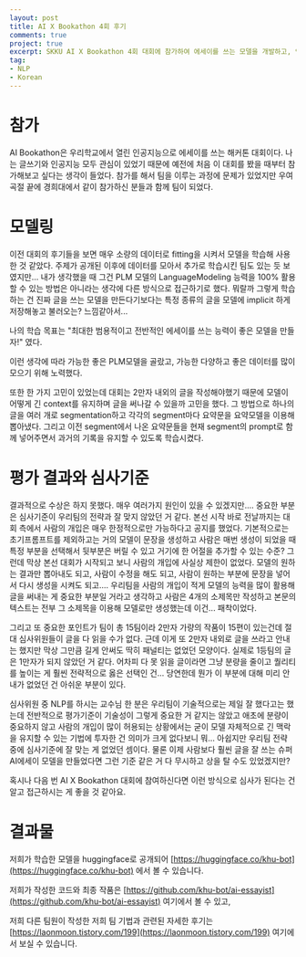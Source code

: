 ```yaml
---
layout: post
title: AI X Bookathon 4회 후기
comments: true
project: true
excerpt: SKKU AI X Bookathon 4회 대회에 참가하여 에세이를 쓰는 모델을 개발하고, 인공지능을 이용해 글을 작성하였습니다. 코드나 학습한 모델 등의 결과물은 공개되어 있습니다.
tag:
- NLP
- Korean
---
```


# 참가

AI Bookathon은 우리학교에서 열린 인공지능으로 에세이를 쓰는 해커톤 대회이다.
나는 글쓰기와 인공지능 모두 관심이 있었기 때문에 예전에 처음 이 대회를 봤을 때부터 참가해보고 싶다는 생각이 들었다.
참가를 해서 팀을 이루는 과정에 문제가 있었지만 우여곡절 끝에 경희대에서 같이 참가하신 분들과 함께 팀이 되었다.

# 모델링

이전 대회의 후기들을 보면 매우 소량의 데이터로 fitting을 시켜서 모델을 학습해 사용한 것 같았다.
주제가 공개된 이후에 데이터를 모아서 추가로 학습시킨 팀도 있는 듯 보였지만... 내가 생각했을 때 그건 PLM 모델의 LanguageModeling 능력을 100% 활용할 수 있는 방법은 아니라는 생각에 다른 방식으로 접근하기로 했다.
뭐랄까 그렇게 학습하는 건 진짜 글을 쓰는 모델을 만든다기보다는 특정 종류의 글을 모델에 implicit 하게 저장해놓고 불러오는? 느낌같아서...

나의 학습 목표는 "최대한 범용적이고 전반적인 에세이를 쓰는 능력이 좋은 모델을 만들자!" 였다.

이런 생각에 따라 가능한 좋은 PLM모델을 골랐고, 가능한 다양하고 좋은 데이터를 많이 모으기 위해 노력했다.

또한 한 가지 고민이 있었는데 대회는 2만자 내외의 글을 작성해야했기 때문에 모델이 어떻게 긴 context를 유지하며 글을 써나갈 수 있을까 고민을 했다.
그 방법으로 하나의 글을 여러 개로 segmentation하고 각각의 segment마다 요약문을 요약모델을 이용해 뽑아냈다. 그리고 이전 segment에서 나온 요약문들을 현재 segment의 prompt로 함께 넣어주면서 과거의 기록을 유지할 수 있도록 학습시켰다.

# 평가 결과와 심사기준

결과적으로 수상은 하지 못했다.
매우 여러가지 원인이 있을 수 있겠지만.... 중요한 부분은 심사기준이 우리팀의 전략과 잘 맞지 않았던 거 같다.
본선 시작 바로 전날까지는 대회 측에서 사람의 개입은 매우 한정적으로만 가능하다고 공지를 했었다.
기본적으로는 초기프롬프트를 제외하고는 거의 모델이 문장을 생성하고 사람은 매번 생성이 되었을 때 특정 부분을 선택해서 뒷부분은 버릴 수 있고 거기에 한 어절을 추가할 수 있는 수준?
그런데 막상 본선 대회가 시작되고 보니 사람의 개입에 사실상 제한이 없었다.
모델의 원하는 결과만 뽑아내도 되고, 사람이 수정을 해도 되고, 사람이 원하는 부분에 문장을 넣어서 다시 생성을 시켜도 되고....
우리팀을 사람의 개입이 적게 모델의 능력을 많이 활용해 글을 써내는 게 중요한 부분일 거라고 생각하고 사람은 4개의 소제목만 작성하고 본문의 텍스트는 전부 그 소제목을 이용해 모델로만 생성했는데 이건... 패착이었다.

그리고 또 중요한 포인트가 팀이 총 15팀이라 2만자 가량의 작품이 15편이 있는건데 절대 심사위원들이 글을 다 읽을 수가 없다.
근데 이게 또 2만자 내외로 글을 쓰라고 안내는 했지만 막상 그만큼 길게 안써도 딱히 패널티는 없었던 모양이다. 실제로 1등팀의 글은 1만자가 되지 않았던 거 같다. 어차피 다 못 읽을 글이라면 그냥 분량을 줄이고 퀄리티를 높이는 게 훨씬 전략적으로 옳은 선택인 건... 당연한데 뭔가 이 부분에 대해 미리 안내가 없었던 건 아쉬운 부분이 있다.

심사위원 중 NLP를 하시는 교수님 한 분은 우리팀이 기술적으로는 제일 잘 했다고는 했는데 전반적으로 평가기준이 기술성이 그렇게 중요한 거 같지는 않았고 애초에 분량이 중요하지 않고 사람의 개입이 많이 허용되는 상황에서는 굳이 모델 자체적으로 긴 맥락을 유지할 수 있는 기법에 투자한 건 의미가 크게 없다보니 뭐... 아쉽지만 우리팀 전략 중에 심사기준에 잘 맞는 게 없었던 셈이다. 물론 이제 사람보다 훨씬 글을 잘 쓰는 슈퍼 AI에세이 모델을 만들었다면 그런 기준 같은 거 다 무시하고 상을 탈 수도 있었겠지만?

혹시나 다음 번 AI X Bookathon 대회에 참여하신다면 이런 방식으로 심사가 된다는 건 알고 접근하시는 게 좋을 것 같아요.

# 결과물

저희가 학습한 모델을 huggingface로 공개되어 [https://huggingface.co/khu-bot](https://huggingface.co/khu-bot) 에서 볼 수 있습니다.

저희가 작성한 코드와 최종 작품은 [https://github.com/khu-bot/ai-essayist](https://github.com/khu-bot/ai-essayist) 여기에서 볼 수 있고,

저희 다른 팀원이 작성한 저희 팀 기법과 관련된 자세한 후기는 [https://laonmoon.tistory.com/199](https://laonmoon.tistory.com/199) 여기에서 보실 수 있습니다.
